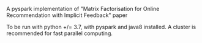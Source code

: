 A pyspark implementation of "Matrix Factorisation for Online Recommendation with Implicit Feedback" paper

To be run with python +/= 3.7, with pyspark and java8 installed. A cluster is recommended for fast parallel computing.

